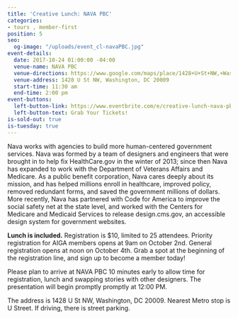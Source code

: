 ```yaml
---
title: 'Creative Lunch: NAVA PBC'
categories:
- tours , member-first
position: 5
seo:
  og-image: "/uploads/event_cl-navaPBC.jpg"
event-details:
  date: 2017-10-24 01:00:00 -04:00
  venue-name: NAVA PBC
  venue-directions: https://www.google.com/maps/place/1428+U+St+NW,+Washington,+DC+20009/@38.9167108,-77.0353563,17z/data=!3m1!4b1!4m5!3m4!1s0x89b7b7e7f9a07a85:0xabdf02f4fd861fc3!8m2!3d38.9167108!4d-77.0331676
  venue-address: 1428 U St NW, Washington, DC 20009
  start-time: 11:30 am
  end-time: 2:00 pm
event-buttons:
  left-button-link: https://www.eventbrite.com/e/creative-lunch-nava-pbc-tickets-38431959024
  left-button-text: Grab Your Tickets!
is-sold-out: true
is-tuesday: true
---
```


Nava works with agencies to build more human-centered government services. Nava was formed by a team of designers and engineers that were brought in to help fix HealthCare.gov in the winter of 2013; since then Nava has expanded to work with the Department of Veterans Affairs and Medicare. As a public benefit corporation, Nava cares deeply about its mission, and has helped millions enroll in healthcare, improved policy, removed redundant forms, and saved the government millions of dollars. More recently, Nava has partnered with Code for America to improve the social safety net at the state level, and worked with the Centers for Medicare and Medicaid Services to release design.cms.gov, an accessible design system for government websites.

**Lunch is included.** Registration is $10, limited to 25 attendees. Priority registration for AIGA members opens at 9am on October 2nd. General registration opens at noon on October 4th. Grab a spot at the beginning of the registration line, and sign up to become a member today!

Please plan to arrive at NAVA PBC 10 minutes early to allow time for registration, lunch and swapping stories with other designers. The presentation will begin promptly promptly at 12:00 PM.

The address is 1428 U St NW, Washington, DC 20009. Nearest Metro stop is U Street. If driving, there is street parking.